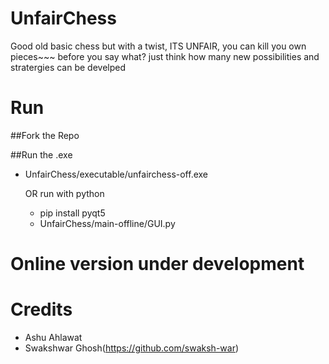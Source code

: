 # UnfairChess
   Good old basic chess but with a twist, ITS UNFAIR, you can kill you own pieces~~~
   before you say what? just think how many new possibilities and stratergies can be develped

# Run
   ##Fork the Repo
   
   ##Run the .exe 
 - UnfairChess/executable/unfairchess-off.exe
   
   OR run with python
   - pip install pyqt5
   - UnfairChess/main-offline/GUI.py
  
# Online version under development

# Credits
 - Ashu Ahlawat
 - Swakshwar Ghosh(https://github.com/swaksh-war)
